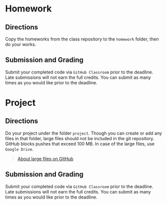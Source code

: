 # Homework

## Directions

Copy the homeworks from the class repository to the `homework` folder, then do your works.

## Submission and Grading

Submit your completed code via `GitHub Classroom` prior to the deadline. Late submissions will not earn the full credits. You can submit as many times as you would like prior to the deadline.

# Project

## Directions

Do your project under the folder `project`. Though you can create or add any files in that folder, large files should not be included in the git repository. GitHub blocks pushes that exceed 100 MB. In case of the large files, use `Google Drive`.

> [About large files on GitHub](https://docs.github.com/en/repositories/working-with-files/managing-large-files/about-large-files-on-github)

## Submission and Grading

Submit your completed code via `GitHub Classroom` prior to the deadline. Late submissions will not earn the full credits. You can submit as many times as you would like prior to the deadline.

